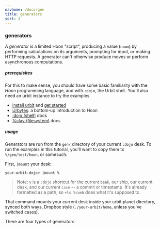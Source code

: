 ```yaml
---
navhome: /docs/gen
title: generators
sort: 2
---
```


### generators

A *generator* is a limited Hoon "script", producing a value (`noun`) by 
performing calculations on its arguments, prompting for input, or making HTTP
requests. A generator can't otherwise produce moves or perform asynchronous
computations.

##### prerequisites

For this to make sense, you should have some basic familiarity with the *Hoon* programming language, and with `:dojo`, the Urbit shell. You'll also need an urbit instance to try the examples.

- [install urbit](https://urbit.org/docs/using/install/) and [get started](https://urbit.org/docs/using/setup/)
- [Urbytes](https://urbit.org/docs/byte/): a bottom-up introduction to Hoon
- [:dojo (shell)](https://urbit.org/docs/using/shell/) docs
- [%clay (filesystem)](https://urbit.org/docs/using/filesystem/) docs

##### usage

Generators are run from the `gen/` directory of your current `:dojo` desk. To
run the examples in this tutorial, you'll want to copy them to
`%/gen/test/hoon`, or somesuch.

First, `|mount` your desk:

```
your-urbit:dojo> |mount %
```

> Note: `%` is a `:dojo` shortcut for the current `beak`, our ship, our current
> desk, and our current `case` -- a commit or timestamp. It's already
> formatted as a path, so `+ls %/web` does what it's supposed to.

That command mounts your current desk inside your urbit planet directory,
synced both ways, Dropbox style (`./your-urbit/home`, unless you've switched
cases).

There are four types of generators:

<list/>
